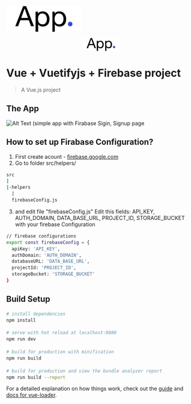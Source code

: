 

<img alt="App Logo" src="https://github.com/janisrozenfelds/Vue-Vuetifyjs-Firebase/blob/master/static/app_logo.svg" width="200" height="auto">

<p align="center"><img width="100" src="https://github.com/janisrozenfelds/Vue-Vuetifyjs-Firebase/blob/master/static/app_logo.svg" alt="App logo"></a></p>

# Vue + Vuetifyjs + Firebase project

> A Vue.js project

## The App
![Alt Text](https://thumbs.gfycat.com/VacantMealyHypacrosaurus-size_restricted.gif)
(simple app with Firabase Sigin, Signup page

## How to set up Firabase Configuration?
1. First create acount - [firebase.google.com](http://firebase.google.com)
2. Go to folder src/helpers/
``` bash
src
|
|-helpers
  |
  firebaseConfig.js
```

3. and edit file "firebaseConfig.js"
Edit this fields:
 API_KEY, AUTH_DOMAIN, DATA_BASE_URL,
 PROJECT_ID, STORAGE_BUCKET
with your firebase Configuration

``` bash
// firebase configurations
export const firebaseConfig = {
  apiKey: 'API_KEY',
  authDomain: 'AUTH_DOMAIN',
  databaseURL: 'DATA_BASE_URL',
  projectId: 'PROJECT_ID',
  storageBucket: 'STORAGE_BUCKET'
}
```


## Build Setup

``` bash
# install dependencies
npm install

# serve with hot reload at localhost:8080
npm run dev

# build for production with minification
npm run build

# build for production and view the bundle analyzer report
npm run build --report
```

For a detailed explanation on how things work, check out the [guide](http://vuejs-templates.github.io/webpack/) and [docs for vue-loader](http://vuejs.github.io/vue-loader).
